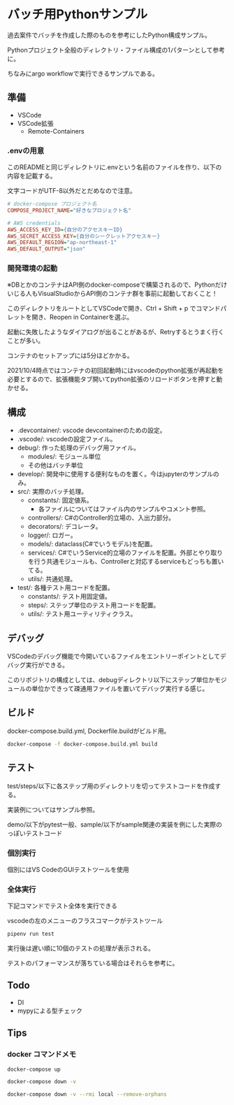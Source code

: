 # バッチ用Pythonサンプル

過去案件でバッチを作成した際のものを参考にしたPython構成サンプル。

Pythonプロジェクト全般のディレクトリ・ファイル構成の1パターンとして参考に。

ちなみにargo workflowで実行できるサンプルである。

## 準備

- VSCode
- VSCode拡張
  - Remote-Containers

### .envの用意

このREADMEと同じディレクトリに.envという名前のファイルを作り、以下の内容を記載する。

文字コードがUTF-8以外だとだめなので注意。

```ini
# docker-compose プロジェクト名
COMPOSE_PROJECT_NAME="好きなプロジェクト名"

# AWS credentials
AWS_ACCESS_KEY_ID={自分のアクセスキーID}
AWS_SECRET_ACCESS_KEY={自分のシークレットアクセスキー}
AWS_DEFAULT_REGION="ap-northeast-1"
AWS_DEFAULT_OUTPUT="json"
```

### 開発環境の起動

※DBとかのコンテナはAPI側のdocker-composeで構築されるので、Pythonだけいじる人もVisualStudioからAPI側のコンテナ群を事前に起動しておくこと！

このディレクトリをルートとしてVSCodeで開き、Ctrl + Shift + p でコマンドパレットを開き、Reopen in Containerを選ぶ。

起動に失敗したようなダイアログが出ることがあるが、Retryするとうまく行くことが多い。

コンテナのセットアップには5分ほどかかる。

2021/10/4時点ではコンテナの初回起動時にはvscodeのpython拡張が再起動を必要とするので、拡張機能タブ開いてpython拡張のリロードボタンを押すと動かせる。

## 構成

- .devcontainer/: vscode devcontainerのための設定。
- .vscode/: vscodeの設定ファイル。
- debug/: 作った処理のデバッグ用ファイル。
  - modules/: モジュール単位
  - その他はバッチ単位
- develop/: 開発中に使用する便利なものを置く。今はjupyterのサンプルのみ。
- src/: 実際のバッチ処理。
  - constants/: 固定値系。
    - 各ファイルについてはファイル内のサンプルやコメント参照。
  - controllers/: C#のController的立場の、入出力部分。
  - decorators/: デコレータ。
  - logger/: ロガー。
  - models/: dataclass(C#でいうモデル)を配置。
  - services/: C#でいうService的立場のファイルを配置。外部とやり取りを行う共通モジュールも、Controllerと対応するserviceもどっちも置いてる。
  - utils/: 共通処理。
- test/: 各種テスト用コードを配置。
  - constants/: テスト用固定値。
  - steps/: ステップ単位のテスト用コードを配置。
  - utils/: テスト用ユーティリティクラス。

## デバッグ

VSCodeのデバッグ機能で今開いているファイルをエントリーポイントとしてデバッグ実行ができる。

このリポジトリの構成としては、debugディレクトリ以下にステップ単位かモジュールの単位かできって疎通用ファイルを置いてデバッグ実行する感じ。

## ビルド

docker-compose.build.yml, Dockerfile.buildがビルド用。

```sh
docker-compose -f docker-compose.build.yml build
```

## テスト

test/steps/以下に各ステップ用のディレクトリを切ってテストコードを作成する。

実装例についてはサンプル参照。

demo/以下がpytest一般、sample/以下がsample関連の実装を例にした実際のっぽいテストコード

### 個別実行

個別にはVS CodeのGUIテストツールを使用

### 全体実行

下記コマンドでテスト全体を実行できる

vscodeの左のメニューのフラスコマークがテストツール

```bash
pipenv run test
```

実行後は遅い順に10個のテストの処理が表示される。

テストのパフォーマンスが落ちている場合はそれらを参考に。

## Todo

- DI
- mypyによる型チェック

## Tips

### docker コマンドメモ

```sh
docker-compose up

docker-compose down -v

docker-compose down -v --rmi local --remove-orphans
```
